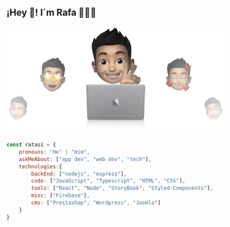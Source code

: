 ## ¡Hey 👋! I´m Rafa 👨🏻‍💻
<p align="center">
  
  <img src="https://github.com/ratasi/ratasi/blob/main/rafatarre.png" />
</p>



```js
const ratasi = {
    pronouns: "He" | "Him",
    askMeAbout: ["app dev", "web dev", "tech"],
    technologies:{
        backEnd: ["nodejs", "express"],
        code: ["JavaScript", "Typescript", "HTML", "CSS"],
        tools: ["React", "Node", "StoryBook", "Styled-Components"],       
        misc: ["Firebase"],
        cms: ["Prestashop", "Wordpress", "Joomla"]
    }
}
